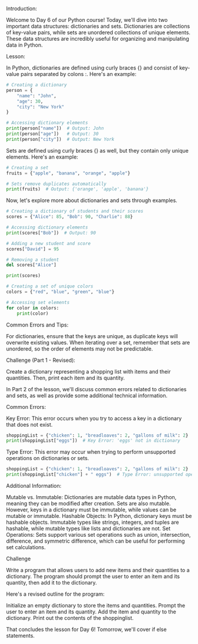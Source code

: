Introduction:

Welcome to Day 6 of our Python course! Today, we'll dive into two important data structures: dictionaries and sets. Dictionaries are collections of key-value pairs, while sets are unordered collections of unique elements. These data structures are incredibly useful for organizing and manipulating data in Python.

Lesson:

In Python, dictionaries are defined using curly braces {} and consist of key-value pairs separated by colons :. Here's an example:

```python
# Creating a dictionary
person = {
    "name": "John",
    "age": 30,
    "city": "New York"
}

# Accessing dictionary elements
print(person["name"])  # Output: John
print(person["age"])   # Output: 30
print(person["city"])  # Output: New York
```

Sets are defined using curly braces {} as well, but they contain only unique elements. Here's an example:

```python
# Creating a set
fruits = {"apple", "banana", "orange", "apple"}

# Sets remove duplicates automatically
print(fruits)  # Output: {'orange', 'apple', 'banana'}
```

Now, let's explore more about dictionaries and sets through examples.

```python
# Creating a dictionary of students and their scores
scores = {"Alice": 85, "Bob": 90, "Charlie": 88}

# Accessing dictionary elements
print(scores["Bob"])  # Output: 90

# Adding a new student and score
scores["David"] = 95

# Removing a student
del scores["Alice"]

print(scores)

# Creating a set of unique colors
colors = {"red", "blue", "green", "blue"}

# Accessing set elements
for color in colors:
    print(color)
```
Common Errors and Tips:

For dictionaries, ensure that the keys are unique, as duplicate keys will overwrite existing values.
When iterating over a set, remember that sets are unordered, so the order of elements may not be predictable.

Challenge (Part 1 - Revised):

Create a dictionary representing a shopping list with items and their quantities. Then, print each item and its quantity.

 In Part 2 of the lesson, we'll discuss common errors related to dictionaries and sets, as well as provide some additional technical information.


Common Errors:

Key Error: This error occurs when you try to access a key in a dictionary that does not exist.

```python
shoppingList = {"chicken": 1, "breadloaves": 2, "gallons of milk": 2}
print(shoppingList["eggs"])  # Key Error: 'eggs' not in dictionary
```

Type Error: This error may occur when trying to perform unsupported operations on dictionaries or sets.

```python
shoppingList = {"chicken": 1, "breadloaves": 2, "gallons of milk": 2}
print(shoppingList["chicken"] + " eggs")  # Type Error: unsupported operand type(s) for +: 'int' and 'str'
```

Additional Information:

Mutable vs. Immutable: Dictionaries are mutable data types in Python, meaning they can be modified after creation. Sets are also mutable. However, keys in a dictionary must be immutable, while values can be mutable or immutable.
Hashable Objects: In Python, dictionary keys must be hashable objects. Immutable types like strings, integers, and tuples are hashable, while mutable types like lists and dictionaries are not.
Set Operations: Sets support various set operations such as union, intersection, difference, and symmetric difference, which can be useful for performing set calculations.

Challenge

Write a program that allows users to add new items and their quantities to a dictionary. The program should prompt the user to enter an item and its quantity, then add it to the dictionary.

Here's a revised outline for the program:

Initialize an empty dictionary to store the items and quantities.
Prompt the user to enter an item and its quantity.
Add the item and quantity to the dictionary.
Print out the contents of the shoppinglist.

That concludes the lesson for Day 6! Tomorrow, we'll cover if else statements.


